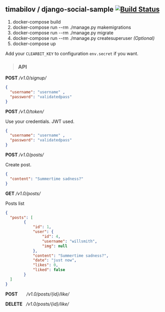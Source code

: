 ## timabilov / django-social-sample [![Build Status](https://travis-ci.org/timabilov/django-social-sample.svg?branch=master)](https://travis-ci.org/timabilov/django-social-sample)



1. docker-compose build
2. docker-compose run --rm ./manage.py makemigrations
3. docker-compose run --rm ./manage.py migrate
4. docker-compose run --rm ./manage.py createsuperuser *(Optional)*
5. docker-compose up

Add your `CLEARBIT_KEY` to configuration `env.secret` if you want.  

>### API

**POST** */v1.0/signup/*
```json
{
  "username": "username" ,
  "password": "validatedpass"
}
```

**POST** */v1.0/token/*

Use your credentials. JWT used. 
```json
{
  "username": "username" ,
  "password": "validatedpass"
}
```



**POST** */v1.0/posts/*

Create post. 
```json
{
  "content": "Summertime sadness?"
}
```

**GET** */v1.0/posts/*

Posts list 
```json
{
  "posts": [
        {
            "id": 1,
            "user": {
                "id": 4,
                "username": "willsmith",
                "img": null
            },
            "content": "Summertime sadness?",
            "date": "just now",
            "likes": 0,
            "liked": false
        }
  ]
}
```

**POST**    &nbsp;&nbsp;&nbsp;&nbsp;&nbsp;  */v1.0/posts/{id}/like/*

**DELETE** &nbsp; */v1.0/posts/{id}/like/*

